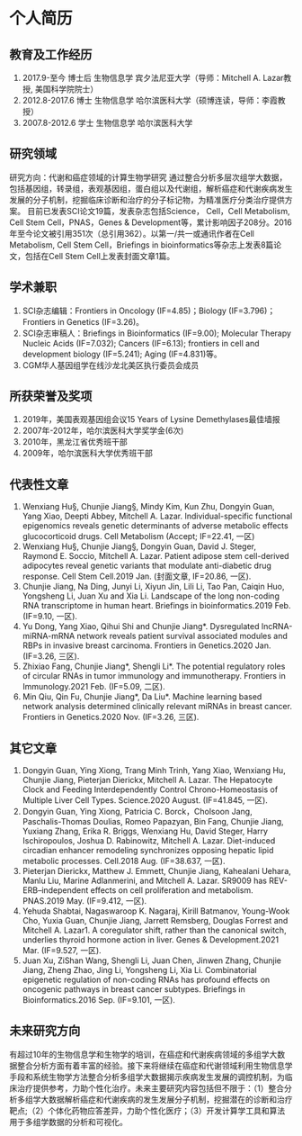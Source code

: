 # 个人简历

## 教育及工作经历

1.	2017.9-至今	 博士后  生物信息学  宾夕法尼亚大学（导师：Mitchell A. Lazar教授,
美国科学院院士）
2.	2012.8-2017.6  博士  生物信息学  哈尔滨医科大学（硕博连读，导师：李霞教授）
3.	2007.8-2012.6  学士  生物信息学  哈尔滨医科大学


## 研究领域

研究方向：代谢和癌症领域的计算生物学研究
通过整合分析多层次组学大数据，包括基因组，转录组，表观基因组，蛋白组以及代谢组，解析癌症和代谢疾病发生发展的分子机制，挖掘临床诊断和治疗的分子标记物，为精准医疗分类治疗提供方案。
目前已发表SCI论文19篇，发表杂志包括Science， Cell，Cell Metabolism, Cell Stem Cell，PNAS，Genes & Development等，累计影响因子208分。2016年至今论文被引用351次（总引用362）。以第一/共一或通讯作者在Cell Metabolism, Cell Stem Cell，Briefings in bioinformatics等杂志上发表8篇论文，包括在Cell Stem Cell上发表封面文章1篇。


## 学术兼职

1.	SCI杂志编辑：Frontiers in Oncology (IF=4.85)；Biology (IF=3.796)；Frontiers in Genetics  (IF=3.26)。
2.	SCI杂志审稿人：Briefings in Bioinformatics (IF=9.00); Molecular Therapy Nucleic Acids (IF=7.032); Cancers (IF=6.13); frontiers in cell and development biology (IF=5.241); Aging (IF=4.831)等。
3.	CGM华人基因组学在线沙龙北美区执行委员会成员


## 所获荣誉及奖项

1.	2019年，美国表观基因组会议15 Years of Lysine Demethylases最佳墙报		
2.	2007年-2012年，哈尔滨医科大学奖学金(6次)	
3.	2010年，黑龙江省优秀班干部
4.	2009年，哈尔滨医科大学优秀班干部


## 代表性文章

1.	Wenxiang Hu§, Chunjie Jiang§, Mindy Kim, Kun Zhu, Dongyin Guan, Yang Xiao, Deepti Abbey, Mitchell A. Lazar. Individual-specific functional epigenomics reveals genetic determinants of adverse metabolic effects glucocorticoid drugs. Cell Metabolism (Accept; IF=22.41, 一区)
2.	Wenxiang Hu§, Chunjie Jiang§, Dongyin Guan, David J. Steger, Raymond E. Soccio, Mitchell A. Lazar. Patient adipose stem cell-derived adipocytes reveal genetic variants that modulate anti-diabetic drug response. Cell Stem Cell.2019 Jan. (封面文章, IF=20.86, 一区). 
3.	Chunjie Jiang, Na Ding, Junyi Li, Xiyun Jin, Lili Li, Tao Pan, Caiqin Huo, Yongsheng Li, Juan Xu and Xia Li. Landscape of the long non-coding RNA transcriptome in human heart. Briefings in bioinformatics.2019 Feb. (IF=9.10, 一区). 
4.	Yu Dong, Yang Xiao, Qihui Shi and Chunjie Jiang*. Dysregulated lncRNA-miRNA-mRNA network reveals patient survival associated modules and RBPs in invasive breast carcinoma. Frontiers in Genetics.2020 Jan. (IF=3.26, 三区). 
5.	Zhixiao Fang, Chunjie Jiang*, Shengli Li*. The potential regulatory roles of circular RNAs in tumor immunology and immunotherapy. Frontiers in Immunology.2021 Feb. (IF=5.09, 二区). 
6.	Min Qiu, Qin Fu, Chunjie Jiang*, Da Liu*. Machine learning based network analysis determined clinically relevant miRNAs in breast cancer. Frontiers in Genetics.2020 Nov. (IF=3.26, 三区). 

## 其它文章

1.	Dongyin Guan, Ying Xiong, Trang Minh Trinh, Yang Xiao, Wenxiang Hu, Chunjie Jiang, Pieterjan Dierickx, Mitchell A. Lazar. The Hepatocyte Clock and Feeding Interdependently Control Chrono-Homeostasis of Multiple Liver Cell Types. Science.2020 August. (IF=41.845, 一区). 
2.	Dongyin Guan, Ying Xiong, Patricia C. Borck，Cholsoon Jang, Paschalis-Thomas Doulias, Romeo Papazyan, Bin Fang, Chunjie Jiang, Yuxiang Zhang, Erika R. Briggs, Wenxiang Hu, David Steger, Harry Ischiropoulos, Joshua D. Rabinowitz, Mitchell A. Lazar. Diet-induced circadian enhancer remodeling synchronizes opposing hepatic lipid metabolic processes. Cell.2018 Aug. (IF=38.637, 一区).
3.	Pieterjan Dierickx, Matthew J. Emmett, Chunjie Jiang, Kahealani Uehara, Manlu Liu, Marine Adlanmerini, and Mitchell A. Lazar. SR9009 has REV-ERB–independent effects on cell proliferation and metabolism. PNAS.2019 May. (IF=9.412, 一区). 
4.	Yehuda Shabtai, Nagaswaroop K. Nagaraj, Kirill Batmanov, Young-Wook Cho, Yuxia Guan, Chunjie Jiang, Jarrett Remsberg, Douglas Forrest and Mitchell A. Lazar1. A coregulator shift, rather than the canonical switch, underlies thyroid hormone action in liver. Genes & Development.2021 Mar. (IF=9.527, 一区). 
5.	Juan Xu, ZiShan Wang, Shengli Li, Juan Chen, Jinwen Zhang, Chunjie Jiang, Zheng Zhao, Jing Li, Yongsheng Li, Xia Li. Combinatorial epigenetic regulation of non-coding RNAs has profound effects on oncogenic pathways in breast cancer subtypes. Briefings in Bioinformatics.2016 Sep. (IF=9.101, 一区). 

## 未来研究方向

有超过10年的生物信息学和生物学的培训，在癌症和代谢疾病领域的多组学大数据整合分析方面有着丰富的经验。接下来将继续在癌症和代谢领域利用生物信息学手段和系统生物学方法整合分析多组学大数据揭示疾病发生发展的调控机制，为临床治疗提供参考，力助个性化治疗。未来主要研究内容包括但不限于：（1）整合分析多组学大数据解析癌症和代谢疾病的发生发展分子机制，挖掘潜在的诊断和治疗靶点;（2）个体化药物应答差异，力助个性化医疗；（3）开发计算学工具和算法用于多组学数据的分析和可视化。
